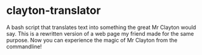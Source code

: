 # clayton-translator
A bash script that translates text into something the great Mr Clayton would say. This is a rewritten version of a web page my friend made for the same purpose. Now you can experience the magic of Mr Clayton from the commandline!
